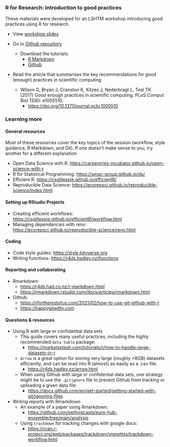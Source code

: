 ### R for Research: Introduction to good practices

These materials were developed for an LSHTM workshop introducing good practices using R for research.

- View [workshop slides](https://docs.google.com/presentation/d/1JvwDl79NHyAVp_u0KgF3MVIP6RuDPa08qmAUW3wyHdM/edit#slide=id.g2b9763de157_0_75)
- Go to [Github repository](https://github.com/kathsherratt/r-for-research/tree/main)
  - Download the tutorials:
    - [R Markdown](tutorials/Rmarkdown-intro.Rmd)
    - [Github](tutorials/Github-intro.Rmd)

- Read the article that summarises the key recommendations for good (enough) practices in scientific computing
  - Wilson G, Bryan J, Cranston K, Kitzes J, Nederbragt L, Teal TK (2017) Good enough practices in scientific computing. PLoS Comput Biol 13(6): e1005510.
    - <https://doi.org/10.1371/journal.pcbi.1005510>

### Learning more

#### General resources

Most of these resources cover the key topics of the session (workflow, style guidance, R Markdown, and Git). If one doesn’t make sense to you, try another for a different explanation.

- Open Data Science with R: <https://carpentries-incubator.github.io/open-science-with-r>
- R for Statistical Programming: <https://smac-group.github.io/ds/>
- Efficient R: <https://csgillespie.github.io/efficientR/>
- Reproducible Data Science: <https://ecorepsci.github.io/reproducible-science/index.html>

#### Setting up RStudio Projects

- Creating efficient workflows: <https://csgillespie.github.io/efficientR/workflow.html>
- Managing dependencies with renv: <https://ecorepsci.github.io/reproducible-science/renv.html>

#### Coding

- Code style guides: <https://style.tidyverse.org>
- Writing functions: <https://r4ds.hadley.nz/functions>

#### Reporting and collaborating

- Rmarkdown:
  - <https://r4ds.had.co.nz/r-markdown.html>
  - <https://rmarkdown.rstudio.com/docs/articles/rmarkdown.html> 
- Github:
  - <https://rfortherestofus.com/2021/02/how-to-use-git-github-with-r> 
  - <https://happygitwithr.com>

#### Questions & resources

- Using R with large or confidential data sets 
  - This guide covers many useful practices, including the highly recommended `data.table` package:
    - <https://marketsplash.com/tutorials/r/how-to-handle-large-datasets-in-r>
  - `Arrow` is a great option for storing very large (roughly >8GB) datasets efficiently, and can be read into R (almost) as easily as a .csv file:
    - <https://r4ds.hadley.nz/arrow.html>
  - When using Github with large or confidential data sets, one strategy might be to use the `.gitignore` file to prevent Github from tracking or uploading a given data file:
    - <https://docs.github.com/en/get-started/getting-started-with-git/ignoring-files>
- Writing reports with Rmarkdown
  - An example of a paper using Rmarkdown:
    - <https://github.com/epiforecasts/euro-hub-ensemble/tree/main/analysis>
  - Using `trackdown` for tracking changes with google docs:
    - <https://cran.r-project.org/web/packages/trackdown/vignettes/trackdown-workflow.html>
